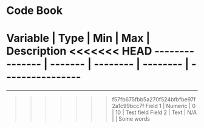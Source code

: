 # Code Book

Variable        | Type    | Min      | Max      | Description
<<<<<<< HEAD
--------------- | ------- | -------- | -------- | ----------------
=======
---------------- --------- ---------- ---------- ----------------
>>>>>>> f57fb675fbb5a270f524bfbfbe97f2a1c99bcc7f
Field 1         | Numeric | 0        | 10       | Test field
Field 2         | Text    | N/A      |          | Some words